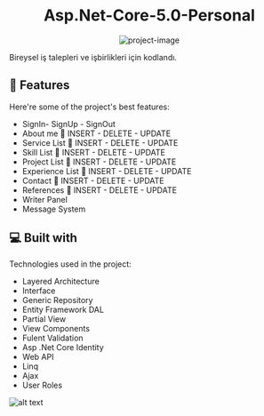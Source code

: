 <h1 align="center" id="title">Asp.Net-Core-5.0-Personal</h1>

<p align="center"><img src="https://socialify.git.ci/serkanky/Asp.Net-Core-5.0-Personal/image?name=1&amp;owner=1&amp;theme=Light" alt="project-image"></p>

<p id="description">Bireysel iş talepleri ve işbirlikleri için kodlandı.</p>

  
  
<h2>🧐 Features</h2>

Here're some of the project's best features:

*   SignIn- SignUp - SignOut
*   About me 💫 INSERT - DELETE - UPDATE
*   Service List 💫 INSERT - DELETE - UPDATE
*   Skill List 💫 INSERT - DELETE - UPDATE
*   Project List 💫 INSERT - DELETE - UPDATE
*   Experience List 💫 INSERT - DELETE - UPDATE
*   Contact 💫 INSERT - DELETE - UPDATE
*   References 💫 INSERT - DELETE - UPDATE
*   Writer Panel 
*   Message System 

  
  
<h2>💻 Built with</h2>

Technologies used in the project:

*   Layered Architecture
*   Interface
*   Generic Repository
*   Entity Framework DAL
*   Partial View
*   View Components
*   Fulent Validation
*   Asp .Net Core Identity
*   Web API
*   Linq
*   Ajax
*   User Roles

![alt text](https://www.hizliresim.com/joul648)
